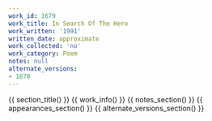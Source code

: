 ```yaml
---
work_id: 1679
work_title: In Search Of The Hero
work_written: '1991'
written_date: approximate
work_collected: 'no'
work_category: Poem
notes: null
alternate_versions:
- 1678
---
```


{{ section_title() }}
{{ work_info() }}
{{ notes_section() }}
{{ appearances_section() }}
{{ alternate_versions_section() }}